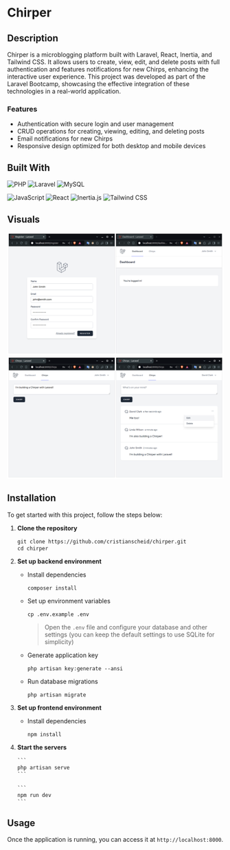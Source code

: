 # Chirper

## Description

Chirper is a microblogging platform built with Laravel, React, Inertia, and Tailwind CSS. It allows users to create, view, edit, and delete posts with full authentication and features notifications for new Chirps, enhancing the interactive user experience. This project was developed as part of the Laravel Bootcamp, showcasing the effective integration of these technologies in a real-world application.

### Features

-   Authentication with secure login and user management
-   CRUD operations for creating, viewing, editing, and deleting posts
-   Email notifications for new Chirps
-   Responsive design optimized for both desktop and mobile devices

## Built With

![PHP](https://img.shields.io/badge/PHP-8.3-gray?logo=php&style=for-the-badge)
![Laravel](https://img.shields.io/badge/Laravel-11.18-gray?logo=laravel&style=for-the-badge)
![MySQL](https://img.shields.io/badge/MySQL-8.0-gray?logo=mysql&style=for-the-badge)

![JavaScript](https://img.shields.io/badge/JavaScript-ES6-gray?logo=javascript&style=for-the-badge)
![React](https://img.shields.io/badge/React-18.3-gray?logo=react&style=for-the-badge)
![Inertia.js](https://img.shields.io/badge/Inertia.js-1.0-gray?logo=inertia&style=for-the-badge)
![Tailwind CSS](https://img.shields.io/badge/TailwindCSS-3.4-gray?logo=tailwindcss&style=for-the-badge)

## Visuals

![desktop 1](.github/desktop_1.png)
![desktop 2](.github/desktop_2.png)

## Installation

To get started with this project, follow the steps below:

1.  **Clone the repository**

    ```
    git clone https://github.com/cristianscheid/chirper.git
    cd chirper
    ```

2.  **Set up backend environment**

    -   Install dependencies

        ```
        composer install
        ```

    -   Set up environment variables

        ```
        cp .env.example .env
        ```

        > Open the `.env` file and configure your database and other settings (you can keep the default settings to use SQLite for simplicity)

    -   Generate application key

        ```
        php artisan key:generate --ansi
        ```

    -   Run database migrations

        ```
        php artisan migrate
        ```

3.  **Set up frontend environment**

    -   Install dependencies

        ```
        npm install
        ```

4.  **Start the servers**

        ```
        php artisan serve
        ```

        ```
        npm run dev
        ```

## Usage

Once the application is running, you can access it at `http://localhost:8000`.
